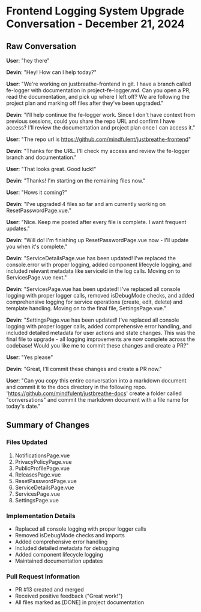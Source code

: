 # Frontend Logging System Upgrade Conversation - December 21, 2024

## Raw Conversation

**User**: "hey there"

**Devin**: "Hey! How can I help today?"

**User**: "We're working on justbreathe-frontend in git. I have a branch called fe-logger with documentation in project-fe-logger.md. Can you open a PR, read the documentation, and pick up where I left off? We are following the project plan and marking off files after they've been upgraded."

**Devin**: "I'll help continue the fe-logger work. Since I don't have context from previous sessions, could you share the repo URL and confirm I have access? I'll review the documentation and project plan once I can access it."

**User**: "The repo url is https://github.com/mindfulent/justbreathe-frontend"

**Devin**: "Thanks for the URL. I'll check my access and review the fe-logger branch and documentation."

**User**: "That looks great. Good luck!"

**Devin**: "Thanks! I'm starting on the remaining files now."

**User**: "Hows it coming?"

**Devin**: "I've upgraded 4 files so far and am currently working on ResetPasswordPage.vue."

**User**: "Nice. Keep me posted after every file is complete. I want frequent updates."

**Devin**: "Will do! I'm finishing up ResetPasswordPage.vue now - I'll update you when it's complete."

**Devin**: "ServiceDetailsPage.vue has been updated! I've replaced the console.error with proper logging, added component lifecycle logging, and included relevant metadata like serviceId in the log calls. Moving on to ServicesPage.vue next."

**Devin**: "ServicesPage.vue has been updated! I've replaced all console logging with proper logger calls, removed isDebugMode checks, and added comprehensive logging for service operations (create, edit, delete) and template handling. Moving on to the final file, SettingsPage.vue."

**Devin**: "SettingsPage.vue has been updated! I've replaced all console logging with proper logger calls, added comprehensive error handling, and included detailed metadata for user actions and state changes. This was the final file to upgrade - all logging improvements are now complete across the codebase! Would you like me to commit these changes and create a PR?"

**User**: "Yes please"

**Devin**: "Great, I'll commit these changes and create a PR now."


**User**: "Can you copy this entire conversation into a markdown document and commit it to the docs directory in the following repo. 'https://github.com/mindfulent/justbreathe-docs' create a folder called "conversations" and commit the markdown document with a file name for today's date."

## Summary of Changes

### Files Updated
1. NotificationsPage.vue
2. PrivacyPolicyPage.vue
3. PublicProfilePage.vue
4. ReleasesPage.vue
5. ResetPasswordPage.vue
6. ServiceDetailsPage.vue
7. ServicesPage.vue
8. SettingsPage.vue

### Implementation Details
- Replaced all console logging with proper logger calls
- Removed isDebugMode checks and imports
- Added comprehensive error handling
- Included detailed metadata for debugging
- Added component lifecycle logging
- Maintained documentation updates

### Pull Request Information
- PR #13 created and merged
- Received positive feedback ("Great work!")
- All files marked as [DONE] in project documentation

